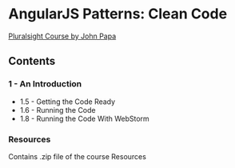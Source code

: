 # AngularJS Patterns: Clean Code

[Pluralsight Course by John Papa](https://app.pluralsight.com/library/courses/angularjs-patterns-clean-code/table-of-contents)

## Contents

### 1 - An Introduction

* 1.5 - Getting the Code Ready
* 1.6 - Running the Code
* 1.8 - Running the Code With WebStorm

### Resources

Contains .zip file of the course Resources